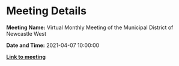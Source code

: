 # Meeting Details

**Meeting Name:** Virtual Monthly Meeting of the Municipal District of Newcastle West

**Date and Time:** 2021-04-07 10:00:00

**<a href="https://www.limerick.ie/council/whats-on/monthly-meeting-municipal-district-newcastle-west-60" target="_blank">Link to meeting</a>**
